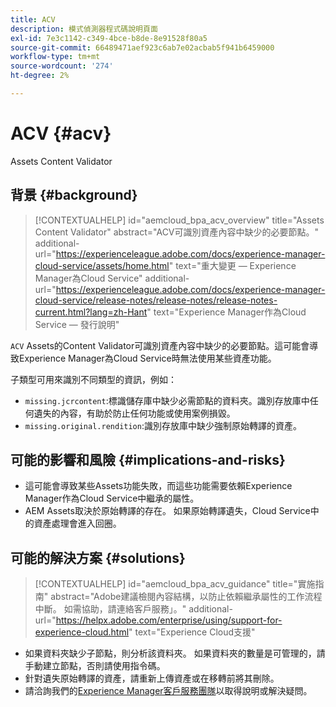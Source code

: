 ```yaml
---
title: ACV
description: 模式偵測器程式碼說明頁面
exl-id: 7e3c1142-c349-4bce-b8de-8e91528f80a5
source-git-commit: 66489471aef923c6ab7e02acbab5f941b6459000
workflow-type: tm+mt
source-wordcount: '274'
ht-degree: 2%

---
```


# ACV {#acv}

Assets Content Validator

## 背景 {#background}

>[!CONTEXTUALHELP]
>id="aemcloud_bpa_acv_overview"
>title="Assets Content Validator"
>abstract="ACV可識別資產內容中缺少的必要節點。"
>additional-url="https://experienceleague.adobe.com/docs/experience-manager-cloud-service/assets/home.html" text="重大變更 — Experience Manager為Cloud Service"
>additional-url="https://experienceleague.adobe.com/docs/experience-manager-cloud-service/release-notes/release-notes/release-notes-current.html?lang=zh-Hant" text="Experience Manager作為Cloud Service — 發行說明"

`ACV`  Assets的Content Validator可識別資產內容中缺少的必要節點。這可能會導致Experience Manager為Cloud Service時無法使用某些資產功能。

子類型可用來識別不同類型的資訊，例如：

* `missing.jcrcontent`:標識儲存庫中缺少必需節點的資料夾。識別存放庫中任何遺失的內容，有助於防止任何功能或使用案例損毀。
* `missing.original.rendition`:識別存放庫中缺少強制原始轉譯的資產。

## 可能的影響和風險 {#implications-and-risks}

* 這可能會導致某些Assets功能失敗，而這些功能需要依賴Experience Manager作為Cloud Service中繼承的屬性。
* AEM Assets取決於原始轉譯的存在。 如果原始轉譯遺失，Cloud Service中的資產處理會進入回圈。

## 可能的解決方案 {#solutions}

>[!CONTEXTUALHELP]
>id="aemcloud_bpa_acv_guidance"
>title="實施指南"
>abstract="Adobe建議檢閱內容結構，以防止依賴繼承屬性的工作流程中斷。 如需協助，請連絡客戶服務」。"
>additional-url="https://helpx.adobe.com/enterprise/using/support-for-experience-cloud.html" text="Experience Cloud支援"

* 如果資料夾缺少子節點，則分析該資料夾。 如果資料夾的數量是可管理的，請手動建立節點，否則請使用指令碼。
* 針對遺失原始轉譯的資產，請重新上傳資產或在移轉前將其刪除。
* 請洽詢我們的[Experience Manager客戶服務團隊](https://helpx.adobe.com/enterprise/using/support-for-experience-cloud.html)以取得說明或解決疑問。
